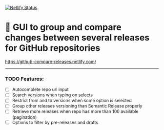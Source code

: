 [![Netlify Status](https://api.netlify.com/api/v1/badges/326eb771-b2ab-415d-9c05-f9ee4417b359/deploy-status)](https://app.netlify.com/sites/github-compare-releases/deploys)

# 🧶 GUI to group and compare changes between several releases for GitHub repositories

https://github-compare-releases.netlify.com/

---

### TODO Features:

- [ ] Autocomplete repo url input
- [ ] Search versions when typing on selects
- [ ] Restrict from and to versions when some option is selected
- [ ] Group other releases versioning than Semantic Release properly
- [ ] Retrieve more releases when repo has more than 100 available (pagination)
- [ ] Options to filter by pre-releases and drafts
